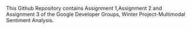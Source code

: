 This Github Repository contains Assignment 1,Assignment 2 and Assignment 3 of the Google Developer Groups, Winter Project-Multimodal Sentiment Analysis.
